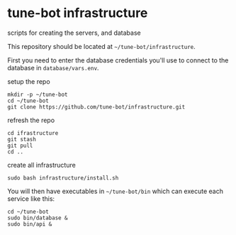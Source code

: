 # tune-bot infrastructure
scripts for creating the servers, and database

This repository should be located at `~/tune-bot/infrastructure`.

First you need to enter the database credentials you'll use to connect to the database in `database/vars.env`.


setup the repo
```
mkdir -p ~/tune-bot
cd ~/tune-bot
git clone https://github.com/tune-bot/infrastructure.git
```

refresh the repo
```
cd ifrastructure
git stash
git pull
cd ..
```

create all infrastructure
```
sudo bash infrastructure/install.sh
```

You will then have executables in `~/tune-bot/bin` which can execute each service like this:

```
cd ~/tune-bot
sudo bin/database &
sudo bin/api &
```
